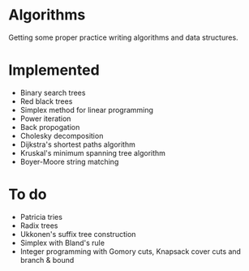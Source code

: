 # Algorithms
Getting some proper practice writing algorithms and data structures.

# Implemented
- Binary search trees
- Red black trees
- Simplex method for linear programming
- Power iteration
- Back propogation
- Cholesky decomposition
- Dijkstra's shortest paths algorithm
- Kruskal's minimum spanning tree algorithm
- Boyer-Moore string matching

# To do
- Patricia tries
- Radix trees
- Ukkonen's suffix tree construction
- Simplex with Bland's rule
- Integer programming with Gomory cuts, Knapsack cover cuts and branch & bound
